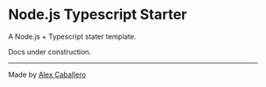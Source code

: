# Node.js Typescript Starter

A Node.js + Typescript stater template.

Docs under construction.

---

Made by [Alex Caballero](https://alexcaballero.com)
